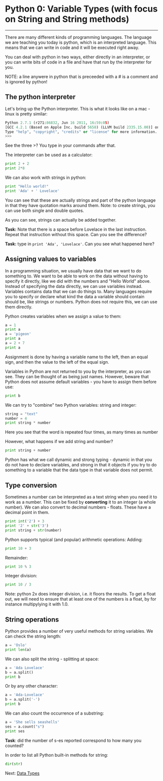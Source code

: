 # Python 0: Variable Types (with focus on String and String methods)

* * * * *

There are many different kinds of programming languages. The language we are teaching you today is python, which is an interpreted language. This means that we can write in code and it will be executed right away. 

You can deal with python in two ways, either directly in an interpreter, or you can write bits of code in a file and have that run by the interpreter for you. 

NOTE: a line anywere in python that is preceeded with a # is a comment and is ignored by python!

## The python interpreter

Let's bring up the Python interpreter. This is what it looks like on a mac - linux is pretty similar:
```python
Python 2.7.1 (r271:86832, Jun 16 2011, 16:59:05) 
[GCC 4.2.1 (Based on Apple Inc. build 5658) (LLVM build 2335.15.00)] on darwin
Type "help", "copyright", "credits" or "license" for more information.
>>> 
```
See the three >? You type in your commands after that.

The interpreter can be used as a calculator:

```python
print 2 + 2
print 2*8
```

We can also work with strings in python:

```python
print "Hello world!"
print 'Ada' + ' Lovelace'
```
You can see that these are actually strings and part of the python language in that they have quotation marks around them. Note: to create strings, you can use both single and double quotes.

As you can see, strings can actually be added together.

**Task:** Note that there is a space before Lovelace in the last instruction. Repeat that instruction without this space. Can you see the difference? 

**Task:** type in `print 'Ada', 'Lovelace'`. Can you see what happened here?

## Assigning values to variables

In a programming situation, we usually have data that we want to do something to. We want to be able to work on the data without having to specify it directly, like we did with the numbers and "Hello World" above. Instead of specifying the data directly, we can use variables instead. Variables contains data that we can do things to. Many languages require you to specify or declare what kind the data a variable should contain should be, like strings or numbers. Python does not require this, we can use them directly.

Python creates variables when we assign a value to them:
```python
a = 1
print a
a = 'pigeon'
print a
a = 2 + 7 
print a
```

Assignment is done by having a variable name to the left, then an equal sign, and then the value to the left of the equal sign.

Variables in Python are not returned to you by the interpreter, as you can see. They can be thought of as being just names. However, beware that Python does not assume default variables - you have to assign them before use:
```python
print b
```

We can try to "combine" two Python variables: string and integer:

```python
string = "text"
number = 4
print string * number 
```

Here you see that the word is repeated four times, as many times as number

However, what happens if we add string and number?

```python
print string + number
```

Python has what we call dynamic and strong typing - dynamic in that you do not have to declare variables, and strong in that it objects if you try to do something to a variable that the data type in that variable does not permit.

## Type conversion

Sometimes a number can be interpreted as a text string when you need it to work as a number. This can be fixed by **converting** it to an integer (a whole number). We can also convert to decimal numbers - floats. These have a decimal point in them.

```python
print int('2') + 3
print '2' + str('3')
print string + str(number)
```

Python supports typical (and popular) arithmetic operations: 
Adding:
```python
print 10 + 3
```

Remainder:
```python
print 10 % 3
```

Integer division:
```python
print 10 / 3
```

Note: python 2x does integer division, i.e. it floors the results. To get a float out, we will need to ensure that at least one of the numbers is a float, by for instance multipylying it with 1.0.
 

## String operations

Python provides a number of very useful methods for string variables.
We can check the string length:

```python
a = 'Oslo'
print len(a)
```

We can also split the string - splitting at space:
```python
a = 'Ada Lovelace'
b = a.split()
print b
```

Or by any other character:
```python
a = 'Ada-Lovelace'
b = a.split('-')
print b
```

We can also count the occurrence of a substring:

```python
a = 'She sells seashells'
ses = a.count("s")
print ses
```

**Task**: did the number of s-es reported correspond to how many you counted?


In order to list all Python built-in methods for string:
```python
dir(str)
```



Next: [Data Types](1_Data_Types.md)

